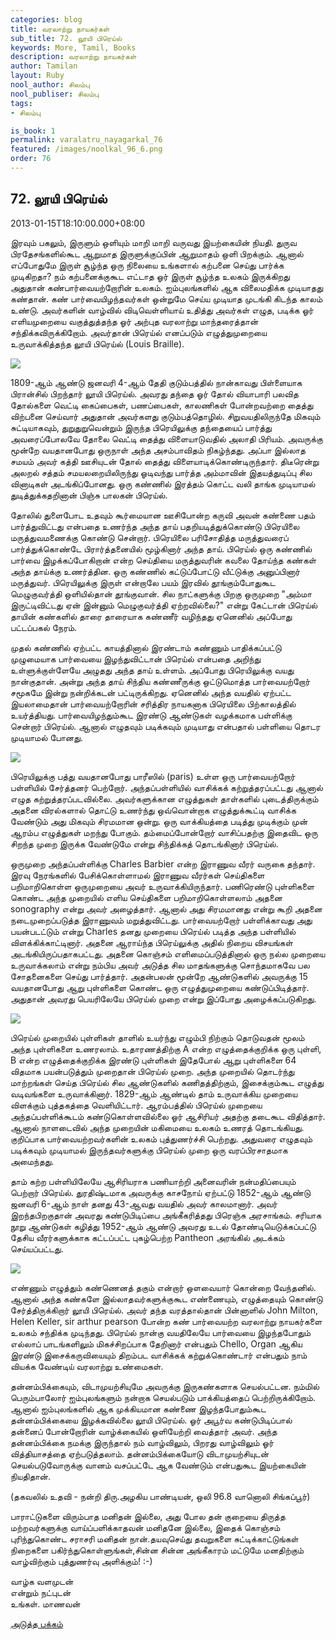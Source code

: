 ```yaml
---
categories: blog
title: வரலாற்று நாயகர்கள்
sub_title: 72. லூயி பிரெய்ல்
keywords: More, Tamil, Books
description: வரலாற்று நாயகர்கள்
author: Tamilan
layout: Ruby
nool_author: சிலம்பு
nool_publiser: சிலம்பு
tags:
- சிலம்பு

is_book: 1
permalink: varalatru_nayagarkal_76
featured: /images/noolkal_96_6.png
order: 76
---
```



## 72. லூயி பிரெய்ல்

2013-01-15T18:10:00.000+08:00

இரவும் பகலும், இருளும் ஒளியும் மாறி மாறி வருவது இயற்கையின் நியதி. துருவ பிரதேசங்களில்கூட ஆறுமாத இருளுக்குப்பின் ஆறுமாதம் ஒளி பிறக்கும். ஆனால் எப்போதுமே இருள் சூழ்ந்த ஒரு நிலையை உங்களால் கற்பனை செய்து பார்க்க முடிகிறதா? நம் கற்பனைக்குகூட எட்டாத ஓர் இருள் சூழ்ந்த உலகம் இருக்கிறது அதுதான் கண்பார்வையற்றோரின் உலகம். ஐம்புலங்களில் ஆக விலைமதிக்க முடியாதது கண்தான். கண் பார்வையிழந்தவர்கள் ஒன்றுமே செய்ய முடியாத முடங்கி கிடந்த காலம் உண்டு. அவர்களின் வாழ்வில் விடிவெள்ளியாய் உதித்து அவர்கள் எழுத, படிக்க ஓர் எளியமுறையை வகுத்துத்தந்த ஓர் அற்புத வரலாற்று மாந்தரைத்தான் சந்திக்கவிருக்கிறோம். அவர்தான் பிரெய்ல் எனப்படும் எழுத்துமுறையை உருவாக்கித்தந்த லூயி பிரெய்ல் (Louis Braille).

![](http://1.bp.blogspot.com/-bG_Uso3cEzI/UPUB93PH4SI/AAAAAAAADKw/c3E6MS3fSDk/s1600/Louis-Braille-Pressebild.jpg)

1809-ஆம் ஆண்டு ஜனவரி 4-ஆம் தேதி குடும்பத்தில் நான்காவது பிள்ளையாக பிரான்சில் பிறந்தார் லூயி பிரெய்ல். அவரது தந்தை ஓர் தோல் வியாபாரி பலவித தோல்களை வெட்டி கைப்பைகள், பணப்பைகள், காலணிகள் போன்றவற்றை தைத்து விற்பனை செய்வார் அதுதான் அவர்களது குடும்பத்தொழில். சிறுவயதிலிருந்தே மிகவும் சுட்டியாகவும், துறுதுறுவென்றும் இருந்த பிரெயிலுக்கு தந்தையைப் பார்த்து அவரைப்போலவே தோலை வெட்டி தைத்து விளையாடுவதில் அலாதி பிரியம். அவருக்கு மூன்றே வயதானபோது ஒருநாள் அந்த அசம்பாவிதம் நிகழ்ந்தது. அப்பா இல்லாத சமயம் அவர் கத்தி ஊசியுடன் தோல் தைத்து விளையாடிக்கொண்டிருந்தார். திடீரென்று அலறல் சத்தம் சமயலறையிலிருந்து ஓடிவந்து பார்த்த அம்மாவின் இதயத்துடிப்பு சில வினாடிகள் அடங்கிப்போனது. ஒரு கண்ணில் இரத்தம் கொட்ட வலி தாங்க முடியாமல் துடித்துக்கதறினான் பிஞ்சு பாலகன் பிரெய்ல்.

தோலில் துளைபோட உதவும் கூர்மையான ஊசிபோன்ற கருவி அவன் கண்ணை பதம் பார்த்துவிட்டது என்பதை உணர்ந்த அந்த தாய் பதறியடித்துக்கொண்டு பிரெயிலை மருத்துவமணைக்கு கொண்டு சென்றார். பிரெயிலை பரிசோதித்த மருத்துவரைப் பார்த்துக்கொண்டே பிரார்த்தனையில் மூழ்கினார் அந்த தாய். பிரெய்ல் ஒரு கண்ணில் பார்வை இழக்கப்போகிறான் என்ற செய்தியை மருத்துவரின் கவலை தோய்ந்த கண்கள் அந்த தாய்க்கு உணர்த்தின. ஒரு கண்ணில் கட்டுப்போட்டு வீட்டுக்கு அனுப்பினார் மருத்துவர். பிரெயிலுக்கு இருள் என்றாலே பயம் இரவில் தூங்கும்போதுகூட மெழுகுவர்த்தி ஒளியில்தான் தூங்குவான். சில நாட்களுக்கு பிறகு ஒருமுறை "அம்மா இருட்டிவிட்டது ஏன் இன்னும் மெழுகுவர்த்தி ஏற்றவில்லை?" என்று கேட்டான் பிரெய்ல் தாயின் கண்களில் தாரை தாரையாக கண்ணீர் வழிந்தது ஏனெனில் அப்போது பட்டப்பகல் நேரம்.

முதல் கண்ணில் ஏற்பட்ட காயத்தினால் இரண்டாம் கண்ணும் பாதிக்கப்பட்டு முழுமையாக பார்வையை இழந்துவிட்டான் பிரெய்ல் என்பதை அறிந்து உள்ளுக்குள்ளேயே அழுதது அந்த தாய் உள்ளம். அப்போது பிரெயிலுக்கு வயது நான்குதான். அன்று அந்த தாய் சிந்திய கண்ணீருக்கு ஒட்டுமொத்த பார்வையற்றோர் சமூகமே இன்று நன்றிக்கடன் பட்டிருக்கிறது. ஏனெனில் அந்த வயதில் ஏற்பட்ட இயலாமைதான் பார்வையற்றோரின் சரித்திர நாயகனாக பிரெயிலை பிற்காலத்தில் உயர்த்தியது. பார்வையிழந்தும்கூட இரண்டு ஆண்டுகள் வழக்கமாக பள்ளிக்கு சென்றார் பிரெய்ல். ஆனால் எழுதவும் படிக்கவும் முடியாது என்பதால் பள்ளியை தொடர முடியாமல் போனது.

![](http://4.bp.blogspot.com/-DrwqUPHOOq0/UPUDouD3xwI/AAAAAAAADMQ/5nmeGKR6XBA/s1600/Louis_Braille.png)

பிரெயிலுக்கு பத்து வயதானபோது பாரீஸில் (paris) உள்ள ஒரு பார்வையற்றோர் பள்ளியில் சேர்த்தனர் பெற்றோர். அந்தப்பள்ளியில் வாசிக்கக் கற்றுத்தரப்பட்டது ஆனால் எழுத கற்றுத்தரப்படவில்லை. அவர்களுக்கான எழுத்துகள் தாள்களில் புடைத்திருக்கும் அதனை விரல்களால் தொட்டு உணர்ந்து ஒவ்வொன்றாக எழுத்துக்கூட்டி வாசிக்க வேண்டும் அது மிகவும் சிரமமான ஒன்று. ஒரு வாக்கியத்தை படித்து முடிக்கும் முன் ஆரம்ப எழுத்துகள் மறந்து போகும். தம்மைப்போன்றோர் வாசிப்பதற்கு இதைவிட ஒரு சிறந்த முறை இருக்க வேண்டுமே என்று சிந்திக்கத் தொடங்கினார் பிரெய்ல்.

ஒருமுறை அந்தப்பள்ளிக்கு Charles Barbier என்ற இராணுவ வீரர் வருகை தந்தார். இரவு நேரங்களில் பேசிக்கொள்ளாமல் இராணுவ வீரர்கள் செய்திகளை பறிமாறிகொள்ள ஒருமுறையை அவர் உருவாக்கியிருந்தார். பணிரெண்டு புள்ளிகளை கொண்ட அந்த முறையில் எளிய செய்திகளை பறிமாறிகொள்ளலாம் அதனை sonography என்று அவர் அழைத்தார். ஆனால் அது சிரமமானது என்று கூறி அதனை நடைமுறைப்படுத்த இராணுவம் மறுத்துவிட்டது. பார்வையற்றோர் பள்ளிக்காவது அது பயன்படட்டும் என்று Charles தனது முறையை பிரெய்ல் படித்த அந்த பள்ளியில் விளக்கிக்காட்டினார். அதனை ஆராய்ந்த பிரெய்லுக்கு அதில் நிறைய விசயங்கள் அடங்கியிருப்பதாகபட்டது. அதனை கொஞ்சம் எளிமைப்படுத்தினால் ஒரு நல்ல முறையை உருவாக்கலாம் என்று நம்பிய அவர் அடுத்த சில மாதங்களுக்கு சொந்தமாகவே பல சோதனைகளை செய்து பார்த்தார். அதன்பலன் மூன்றே ஆண்டுகளில் அவருக்கு 15 வயதானபோது ஆறு புள்ளிகளை கொண்ட ஒரு எழுத்துமுறையை கண்டுப்பிடித்தார். அதுதான் அவரது பெயரிலேயே பிரெய்ல் முறை என்று இப்போது அழைக்கப்படுகிறது.

![](http://3.bp.blogspot.com/-7odbdqz8RLE/UPUEJgt-dGI/AAAAAAAADMg/Obu9tDCeVnU/s1600/braille.gif)

பிரெய்ல் முறையில் புள்ளிகள் தாளில் உயர்ந்து எழும்பி நிற்கும் தொடுவதன் மூலம் அந்த புள்ளிகளை உணரலாம். உதாரணத்திற்கு A என்ற எழுத்தைக்குறிக்க ஒரு புள்ளி, B என்ற எழுத்தைக்குறிக்க இரண்டு புள்ளிகள் இதேபோல் ஆறு புள்ளிகளை 64 விதமாக பயன்படுத்தும் முறைதான் பிரெய்ல் முறை. அந்த முறையில் தொடர்ந்து மாற்றங்கள் செய்த பிரெய்ல் சில ஆண்டுகளில் கணிதத்திற்கும், இசைக்கும்கூட எழுத்து வடிவங்களை உருவாக்கினார். 1829-ஆம் ஆண்டில் தாம் உருவாக்கிய முறையை விளக்கும் புத்தகத்தை வெளியிட்டார். ஆரம்பத்தில் பிரெய்ல் முறையை அந்தப்பள்ளிக்கூடம் கண்டுகொள்ளவில்லை ஓர் ஆசிரியர் அதற்கு தடைகூட விதித்தார். ஆனால் நாளடைவில் அந்த முறையின் மகிமையை உலகம் உணரத் தொடங்கியது. குறிப்பாக பார்வையற்றவர்களின் உலகம் புத்துணர்ச்சி பெற்றது. அதுவரை எழுதவும் படிக்கவும் முடியாமல் இருந்தவர்களுக்கு பிரெய்ல் முறை ஒரு வரப்பிரசாதமாக அமைந்தது.

தாம் கற்ற பள்ளியிலேயே ஆசிரியராக பணியாற்றி அனைவரின் நன்மதிப்பையும் பெற்றார் பிரெய்ல். துரதிஷ்டமாக அவருக்கு காசநோய் ஏற்பட்டு 1852-ஆம் ஆண்டு ஜனவரி 6-ஆம் நாள் தனது 43-ஆவது வயதில் அவர் காலமானார். அவர் இறந்தபிறகுதான் அவரது கண்டுபிடிப்பை அங்கீகரித்தது பிரெஞ்சு அரசாங்கம். சரியாக நூறு ஆண்டுகள் கழித்து 1952-ஆம் ஆண்டு அவரது உடல் தோண்டியெடுக்கப்பட்டு தேசிய வீரர்களுக்காக கட்டப்பட்ட புகழ்பெற்ற Pantheon அரங்கில் அடக்கம் செய்யப்பட்டது.

![](http://3.bp.blogspot.com/-9jr3z3BgnXg/UPUEDDPrcVI/AAAAAAAADMY/hO2i4inlGPU/s1600/A005990-02.jpg)

எண்ணும் எழுத்தும் கண்ணெனத் தகும் என்றார் ஒளவையார் கொன்றை வேந்தனில். ஆனால் அந்த கண்களே இல்லாதவர்களுக்குகூட எண்ணையும், எழுத்தையும் கொண்டு சேர்த்திருக்கிறார் லூயி பிரெய்ல். அவர் தந்த வரத்தால்தான் பின்னாளில் John Milton, Helen Keller, sir arthur pearson போன்ற கண் பார்வையற்ற வரலாற்று நாயகர்களை உலகம் சந்திக்க முடிந்தது. பிரெய்ல் நான்கு வயதிலேயே பார்வையை இழந்தபோதும் எல்லாப் பாடங்களிலும் மிகச்சிறப்பாக தேறினார் என்பதும் Chello, Organ ஆகிய இரண்டு இசைக்கருவியையும் திறம்பட வாசிக்கக் கற்றுக்கொண்டார் என்பதும் நாம் வியக்க வேண்டிய் வரலாற்று உண்மைகள்.

தன்னம்பிக்கையும், விடாமுயற்சியுமே அவருக்கு இருகண்களாக செயல்பட்டன. நம்மில் பெரும்பாலோர் ஐம்புலங்களும் நன்றாக செயல்படும் பாக்கியத்தைப் பெற்றிருக்கிறோம். ஆனால் ஐம்புலங்களில் ஆக முக்கியமான கண்ணை இழந்தபோதும்கூட தன்னம்பிக்கையை இழக்கவில்லை லூயி பிரெய்ல். ஓர் அபூர்வ கண்டுபிடிப்பால் தன்னைப் போன்றோரின் வாழ்க்கையில் ஒளியேற்றி வைத்தார் அவர். அந்த தன்னம்பிக்கை நமக்கு இருந்தால் நம் வாழ்விலும், பிறரது வாழ்விலும் ஓர் வித்தியாசத்தை ஏற்படுத்தலாம். தன்னம்பிக்கையோடு விடாமுயற்சியுடன் செயல்படுவோருக்கு வானம் வசப்பட்டே ஆக வேண்டும் என்பதுகூட இயற்கையின் நியதிதான்.

(தகவலில் உதவி - நன்றி திரு.அழகிய பாண்டியன், ஒலி 96.8 வானொலி சிங்கப்பூர்)

பாராட்டுகளை விரும்பாத மனிதன் இல்லை, அது போல தன் குறையை திருத்த மற்றவர்களுக்கு வாய்ப்பளிக்காதவன் மனிதனே இல்லை, இதைக் கொஞ்சம் புரிந்துகொண்ட சராசரி மனிதன் நான்.தயவுசெய்து தவறுகளை சுட்டிக்காட்டுங்கள் நிறைகளை பகிர்ந்துகொள்ளுங்கள்,சின்ன சின்ன அங்கீகாரம் மட்டுமே மனதிற்கும் வாழ்விற்கும் புத்துணர்வு அளிக்கும்! :-)

வாழ்க வளமுடன்  
என்றும் நட்புடன்  
உங்கள். மாணவன்

[அடுத்த பக்கம்](varalatru_nayagarkal_77)